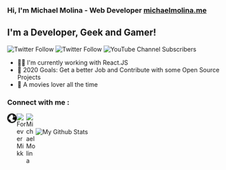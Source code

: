 ### Hi, I'm Michael Molina - Web Developer [michaelmolina.me][website]

## I'm a Developer, Geek and Gamer!

![Twitter Follow](https://img.shields.io/twitter/follow/ForeverMikk?color=%231DA1F2&label=%40Forevermikk&logo=twitter&style=flat-square) ![Twitter Follow](https://img.shields.io/twitter/follow/ForeverMikk?color=%230A66C2&label=%40Forevermikk&logo=linkedin&style=flat-square) ![YouTube Channel Subscribers](https://img.shields.io/youtube/channel/subscribers/UCrgIXp3Xv7M7FYJp1oJy6fg?color=%23FF0000&label=Michael%20Molina&logo=Youtube&logoColor=%23FF0000&style=flat-square)

- 👨‍💻 I'm currently working with React.JS
- 📆 2020 Goals: Get a better Job and Contribute with some Open Source Projects
- 🎥 A movies lover all the time

### Connect with me :

[<img align="left" alt="michaelmolina.me" width="22px" src="https://raw.githubusercontent.com/iconic/open-iconic/master/svg/globe.svg" />][website]
[<img align="left" alt="ForeverMikk" width="22px" src="https://cdn.jsdelivr.net/npm/simple-icons@v3/icons/twitter.svg" />][twitter]
[<img align="left" alt="Michael Molina" width="22px" src="https://cdn.jsdelivr.net/npm/simple-icons@v3/icons/linkedin.svg" />][linkedin]

<br />
<br />

<img align='left' alt="My Github Stats" src="https://github-readme-stats.vercel.app/api?username=ForeverMikk&show_icons=true&hide_border=true" />

<!--START_SECTION:activity-->

[website]: https://michaelmolina.me
[twitter]: https://twitter.com/ForeverMikk/
[linkedin]: https://www.linkedin.com/in/michael-molina-2582a9100
